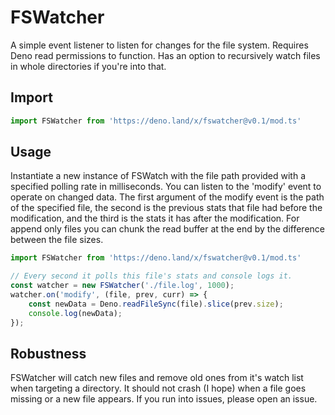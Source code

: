 # FSWatcher
A simple event listener to listen for changes for the file system. Requires Deno read permissions to function. Has an option to recursively watch files in whole directories if you're into that.

## Import
```ts
import FSWatcher from 'https://deno.land/x/fswatcher@v0.1/mod.ts'
```

## Usage
Instantiate a new instance of FSWatch with the file path provided with a specified polling rate in milliseconds. You can listen to the 'modify' event to operate on changed data. The first argument of the modify event is the path of the specified file, the second is the previous stats that file had before the modification, and the third is the stats it has after the modification. For append only files you can chunk the read buffer at the end by the difference between the file sizes.
```ts
import FSWatcher from 'https://deno.land/x/fswatcher@v0.1/mod.ts'

// Every second it polls this file's stats and console logs it.
const watcher = new FSWatcher('./file.log', 1000);
watcher.on('modify', (file, prev, curr) => {
    const newData = Deno.readFileSync(file).slice(prev.size);
    console.log(newData);
});
```

## Robustness
FSWatcher will catch new files and remove old ones from it's watch list when targeting a directory. It should not crash (I hope) when a file goes missing or a new file appears. If you run into issues, please open an issue.
